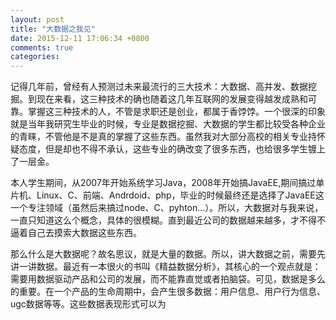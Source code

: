 ```yaml
---
layout: post
title: "大数据之我见"
date: 2015-12-11 17:06:34 +0800
comments: true
categories: 
---
```


记得几年前，曾经有人预测过未来最流行的三大技术：大数据、高并发、数据挖掘。到现在来看，这三种技术的确也随着这几年互联网的发展变得越发成熟和可靠。掌握这三种技术的人，不管是求职还是创业，都属于香饽饽。一个很深的印象就是当年我研究生毕业的时候，专业是数据挖掘、大数据的学生都比较受各种企业的青睐，不管他是不是真的掌握了这些东西。虽然我对大部分高校的相关专业持怀疑态度，但是却也不得不承认，这些专业的确改变了很多东西，也给很多学生镀上了一层金。

本人学生期间，从2007年开始系统学习Java，2008年开始搞JavaEE,期间搞过单片机、Linux、C、前端、Andrdoid、php，毕业的时候最终还是选择了JavaEE这一个专注领域（虽然后来搞过node、C、pyhton...）。所以，大数据对与我来说，一直只知道这么个概念，具体的很模糊。直到最近公司的数据越来越多，才不得不逼着自己去摸索大数据这些东西。

那么什么是大数据呢？故名思议，就是大量的数据。所以，讲大数据之前，需要先讲一讲数据。最近有一本很火的书叫《精益数据分析》，其核心的一个观点就是：需要用数据驱动产品和公司的发展，而不能靠直觉或者拍脑袋。可见，数据是多么的重要。在一个产品的生命周期中，会产生很多数据：用户信息、用户行为信息、ugc数据等等。这些数据表现形式可以为
